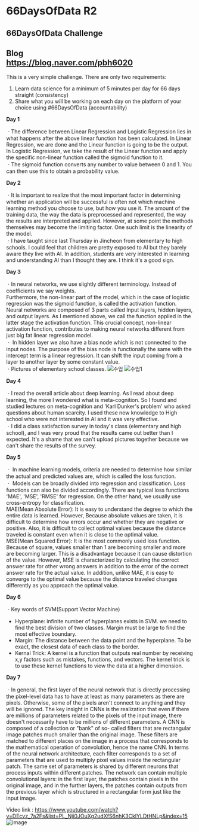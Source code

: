 # 66DaysOfData R2
66DaysOfData Challenge
----------------------
Blog  
https://blog.naver.com/pbh6020
----------------------

This is a very simple challenge. There are only two requirements:

1. Learn data science for a minimum of 5 minutes per day for 66 days straight (consistency)
2. Share what you will be working on each day on the platform of your choice using #66DaysOfData (accountability)


__Day 1__

  ㆍThe difference between Linear Regression and Logistic Regression lies in what happens after the above linear function has been calculated. In Linear Regression, we are done and the Linear function is going to be the output. In Logistic Regression, we take the result of the Linear function and apply the specific non-linear function called the sigmoid function to it.  
  ㆍThe sigmoid function converts any number to value between 0 and 1. You can then use this to obtain a probability value.

__Day 2__

  ㆍIt is important to realize that the most important factor in determining whether an application will be successful is often not which machine learning method you choose to use, but how you use it. The amount of the training data, the way the data is preprocessed and represented, the way the results are interpreted and applied. However, at some point the methods themselves may become the limiting factor. One such limit is the linearity of the model.  
  ㆍI have taught since last Thursday in Jincheon from elementary to high schools. I could feel that children are pretty exposed to AI but they barely aware they live with AI. In addition, students are very interested in learning and understanding AI than I thought they are. I think it's a good sign.


__Day 3__

ㆍIn neural networks, we use slightly different terminology. Instead of coefficients we say weights.  
Furthermore, the non-linear part of the model, which in the case of logistic regression was the sigmoid function, is called the activation function. Neural networks are composed of 3 parts called Input layers, hidden layers, and output layers. As I mentioned above, we call the function applied in the latter stage the activation function. This crucial concept, non-linear activation function, contributes to making neural networks different from just big fat linear regression model.   
ㆍ In hidden layer we also have a bias node which is not connected to the input nodes. The purpose of the bias node is functionally the same with the intercept term is a linear regression. It can shift the input coming from a layer to another layer by some constant value.  
ㆍPictures of elementary school classes.
![수업](https://user-images.githubusercontent.com/68415173/112296907-9c6ac680-8cd8-11eb-9ee5-0d678c9b7814.jpg)
![수업1](https://user-images.githubusercontent.com/68415173/112296917-9d9bf380-8cd8-11eb-9555-f00587700ee3.jpg)

__Day 4__

ㆍI read the overall article about deep learning. As I read about deep learning, the more I wondered what is meta-cognition. So I found and studied lectures on meta-cognition and 'Karl Dunker's problem' who asked questions about human scarcity. I used these new knowledge to High school who were not interested in AI and it was very effective.  
ㆍI did a class satisfaction survey in today's class (elementary and high school), and I was very proud that the results came out better than I expected. It's a shame that we can't upload pictures together because we can't share the results of the survey.

__Day 5__

ㆍ In machine learning models, criteria are needed to determine how similar the actual and predicted values are, which is called the loss function.  
ㆍ Models can be broadly divided into regression and classification. Loss functions can also be divided accordingly. There are typical loss functions 'MAE', 'MSE', 'RMSE' for regression. On the other hand, we usually use cross-entropy for classification.  
MAE(Mean Absolute Error): It is easy to understand the degree to which the entire data is learned. However, Because absolute values are taken, it is difficult to determine how errors occur and whether they are negative or positive. Also, it is difficult to collect optimal values because the distance traveled is constant even when it is close to the optimal value.  
MSE(Mean Squared Error): It is the most commonly used loss function. Because of square, values smaller than 1 are becoming smaller and more are becoming larger. This is a disadvantage because it can cause distortion of the value. However, MSE is characterized by calculating the correct answer rate for other wrong answers in addition to the error of the correct answer rate for the actual value. In addition, unlike MAE, it is easy to converge to the optimal value because the distance traveled changes differently as you approach the optimal value.


__Day 6__

ㆍKey words of SVM(Support Vector Machine)  
- Hyperplane: infinite number of hyperplanes exists in SVM. we need to find the best division of two classes. Margin must be large to find the most effective boundary.
- Margin: The distance between the data point and the hyperplane. To be exact, the closest data of each class to the border.  
- Kernal Trick: A kernel is a function that outputs real number by receiving x,y factors such as mistakes, functions, and vectors. The kernel trick is to use these kernel functions to view the data at a higher dimension.

__Day 7__

ㆍIn general, the first layer of the neural network that is directly processing the pixel-level data has to have at least as many parameters as there are pixels. Otherwise, some of the pixels aren't connect to anything and they will be ignored. The key insight in CNNs is the realization that even if there are millions of parameters related to the pixels of the input image, there doesn't necessarily have to be millions of different parameters. A CNN is composed of a collection or "bank" of so- called filters that are rectangular image patches much smaller than the original image. These filters are matched to different places on the image in a process that corresponds to the mathematical operation of convolution, hence the name CNN. In terms of the neural network architecture, each filter corresponds to a set of parameters that are used to multiply pixel values inside the rectangular patch. The same set of parameters is shared by different neurons that process inputs within different patches. The network can contain multiple convolutional layers: in the first layer, the patches contain pixels in the original image, and in the further layers, the patches contain outputs from the previous layer which is structured in a rectangular form just like the input image.  

Video link : https://www.youtube.com/watch?v=DEcvz_7a2Fs&list=PL_Nji0JOuXg2udXfS6nhK3CkIYLDtHNLp&index=15
![image](https://user-images.githubusercontent.com/68415173/112751638-f71e5e00-9009-11eb-9444-e108b9a66a9b.png)
